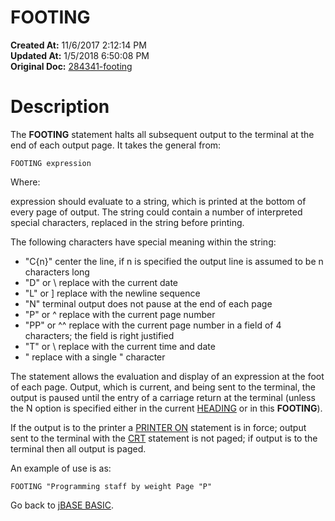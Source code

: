 # FOOTING

**Created At:** 11/6/2017 2:12:14 PM  
**Updated At:** 1/5/2018 6:50:08 PM  
**Original Doc:** [284341-footing](https://docs.jbase.com/36868-jbase-basic/284341-footing)  


# Description

The **FOOTING** statement halts all subsequent output to the terminal at the end of each output page. It takes the general from:

```
FOOTING expression
```

Where:

expression should evaluate to a string, which is printed at the bottom of every page of output. The string could contain a number of interpreted special characters, replaced in the string before printing.

The following characters have special meaning within the string:

- "C{n}" center the line, if n is specified the output line is assumed to be n characters long
- "D" or \\ replace with the current date
- "L" or ] replace with the newline sequence
- "N" terminal output does not pause at the end of each page
- "P" or ^ replace with the current page number
- "PP" or ^^ replace with the current page number in a field of 4 characters; the field is right justified
- "T" or \ replace with the current time and date
- " replace with a single " character


The statement allows the evaluation and display of an expression at the foot of each page. Output, which is current, and being sent to the terminal, the output is paused until the entry of a carriage return at the terminal (unless the N option is specified either in the current [HEADING](./../heading) or in this **FOOTING**).

If the output is to the printer a [PRINTER ON](./../printer) statement is in force; output sent to the terminal with the [CRT](./../crt) statement is not paged; if output is to the terminal then all output is paged.

An example of use is as:

```
FOOTING "Programming staff by weight Page "P"
```



Go back to [jBASE BASIC](./../jbase-basic-programmers-reference-guide).
